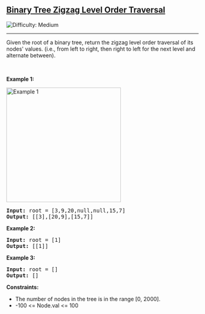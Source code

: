 <h2><a href="https://leetcode.com/problems/binary-tree-zigzag-level-order-traversal/">Binary Tree Zigzag Level Order Traversal</a></h2>
<img src="https://img.shields.io/badge/Difficulty-Medium-yellow" alt="Difficulty: Medium" />
<hr>

<p>Given the root of a binary tree, return the zigzag level order traversal of its nodes' values. (i.e., from left to right, then right to left for the next level and alternate between).</p>

<p>&nbsp;</p>

<p><strong class="example">Example 1:</strong></p>
<img alt="Example 1" src="https://assets.leetcode.com/uploads/2021/02/19/tree1.jpg" style="width:300px; height:auto;" />
<pre>
<strong>Input:</strong> root = [3,9,20,null,null,15,7]
<strong>Output:</strong> [[3],[20,9],[15,7]]
</pre>

<p><strong class="example">Example 2:</strong></p>
<pre>
<strong>Input:</strong> root = [1]
<strong>Output:</strong> [[1]]
</pre>

<p><strong class="example">Example 3:</strong></p>
<pre>
<strong>Input:</strong> root = []
<strong>Output:</strong> []
</pre>

<p><strong>Constraints:</strong></p>
<ul>
  <li>The number of nodes in the tree is in the range [0, 2000].</li>
  <li>-100 <= Node.val <= 100</li>
</ul>
